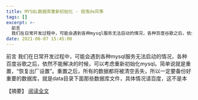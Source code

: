 ```yaml
---
title: MYSQL数据库重新初始化 - 摇曳de风筝
tags: []
excerpt: >-
  前言
  我们在日常开发过程中，可能会遇到各种mysql服务无法启动的情况，各种百度谷歌之后，依然不能解决的时候，可以考虑重新初始化mysql。简单说就是重置，“恢复出厂设置”。重置之后，所有的数据都将被清空丢失，所以一定要备份好重要的数据库，就是data目录下面那些数据库文件，具体情况请百度，这不是本
date: 2021-06-07 15:45:00
---
```


前言 我们在日常开发过程中，可能会遇到各种mysql服务无法启动的情况，各种百度谷歌之后，依然不能解决的时候，可以考虑重新初始化mysql。简单说就是重置，“恢复出厂设置”。重置之后，所有的数据都将被清空丢失，所以一定要备份好重要的数据库，就是data目录下面那些数据库文件，具体情况请百度，这不是本
<!-- more -->
【摘要】 [阅读全文](https://www.cnblogs.com/pinzi/p/14859106.html)
